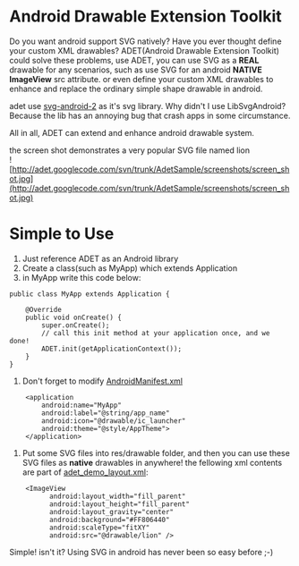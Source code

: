# Android Drawable Extension Toolkit #

Do you want android support SVG natively? Have you ever thought define your custom XML drawables?
ADET(Android Drawable Extension Toolkit) could solve these problems, use ADET, you can use SVG as a **REAL** drawable for any scenarios, such as use SVG for an android **NATIVE ImageView** src attribute. or even define your custom XML drawables to enhance and replace the ordinary simple shape drawable in android.

adet use [svg-android-2](http://code.google.com/p/svg-android-2) as it's svg library.
Why didn't I use LibSvgAndroid? Because the lib has an annoying bug that crash apps in some circumstance.

All in all, ADET can extend and enhance android drawable system.

the screen shot demonstrates a very popular SVG file named lion<br />
![http://adet.googlecode.com/svn/trunk/AdetSample/screenshots/screen_shot.jpg](http://adet.googlecode.com/svn/trunk/AdetSample/screenshots/screen_shot.jpg)

# Simple to Use #
  1. Just reference ADET as an Android library <br />
  1. Create a class(such as MyApp) which extends Application <br />
  1. in MyApp write this code below:
```
public class MyApp extends Application {

	@Override
	public void onCreate() {
		super.onCreate();
		// call this init method at your application once, and we done!
		ADET.init(getApplicationContext());
	}
}
```
  1. Don't forget to modify [AndroidManifest.xml](https://code.google.com/p/adet/source/browse/trunk/AdetSample/AndroidManifest.xml)
```
    <application
        android:name="MyApp" 
        android:label="@string/app_name"
        android:icon="@drawable/ic_launcher"
        android:theme="@style/AppTheme">
    </application>
```
  1. Put some SVG files into res/drawable folder, and then you can use these SVG files as **native** drawables in anywhere! the fellowing xml contents are part of [adet\_demo\_layout.xml](https://code.google.com/p/adet/source/browse/trunk/AdetSample/res/layout/adet_demo_layout.xml):
```
    <ImageView
          android:layout_width="fill_parent"
          android:layout_height="fill_parent"
          android:layout_gravity="center"
          android:background="#FF806440"
          android:scaleType="fitXY"
          android:src="@drawable/lion" />
```

Simple! isn't it? Using SVG in android has never been so easy before ;-)